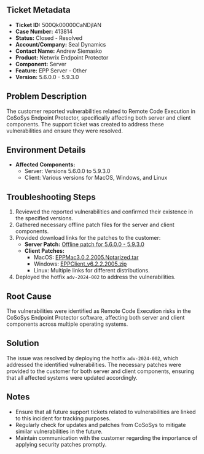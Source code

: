 ## Ticket Metadata
- **Ticket ID:** 500Qk00000CaNDjIAN
- **Case Number:** 413814
- **Status:** Closed - Resolved
- **Account/Company:** Seal Dynamics
- **Contact Name:** Andrew Siemasko
- **Product:** Netwrix Endpoint Protector
- **Component:** Server
- **Feature:** EPP Server - Other
- **Version:** 5.6.0.0 - 5.9.3.0

## Problem Description
The customer reported vulnerabilities related to Remote Code Execution in CoSoSys Endpoint Protector, specifically affecting both server and client components. The support ticket was created to address these vulnerabilities and ensure they were resolved.

## Environment Details
- **Affected Components:**
  - Server: Versions 5.6.0.0 to 5.9.3.0
  - Client: Various versions for MacOS, Windows, and Linux

## Troubleshooting Steps
1. Reviewed the reported vulnerabilities and confirmed their existence in the specified versions.
2. Gathered necessary offline patch files for the server and client components.
3. Provided download links for the patches to the customer:
   - **Server Patch:** [Offline patch for 5.6.0.0 - 5.9.3.0](https://download.endpointprotector.com/offline_patches/MP-HWA-EPP4-U8800.tar.gz)
   - **Client Patches:**
     - MacOS: [EPPMac3.0.2.2005.Notarized.tar](https://download.endpointprotector.com/custom_agent/EppClientVulnerability/EPPMac3.0.2.2005.Notarized.tar)
     - Windows: [EPPClient_v6.2.2.2005.zip](https://download.endpointprotector.com/custom_agent/EppClientVulnerability/EPPClient_v6.2.2.2005.zip)
     - Linux: Multiple links for different distributions.
4. Deployed the hotfix `adv-2024-002` to address the vulnerabilities.

## Root Cause
The vulnerabilities were identified as Remote Code Execution risks in the CoSoSys Endpoint Protector software, affecting both server and client components across multiple operating systems.

## Solution
The issue was resolved by deploying the hotfix `adv-2024-002`, which addressed the identified vulnerabilities. The necessary patches were provided to the customer for both server and client components, ensuring that all affected systems were updated accordingly.

## Notes
- Ensure that all future support tickets related to vulnerabilities are linked to this incident for tracking purposes.
- Regularly check for updates and patches from CoSoSys to mitigate similar vulnerabilities in the future.
- Maintain communication with the customer regarding the importance of applying security patches promptly.